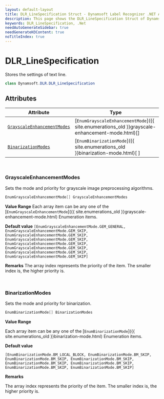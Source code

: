 ```yaml
---
layout: default-layout
title: DLR_LineSpecification Struct - Dynamsoft Label Recognizer .NET API Reference
description: This page shows the DLR_LineSpecification Struct of Dynamsoft Label Recognizer for .NET SDK.
keywords: DLR_LineSpecification, .Net
needAutoGenerateSidebar: true
needGenerateH3Content: true
noTitleIndex: true
---
```



# DLR_LineSpecification
Stores the settings of text line.

```csharp
class Dynamsoft.DLR.DLR_LineSpecification
```

## Attributes
  
| Attribute | Type |
|---------- | ---- |
| [`GrayscaleEnhancementModes`](#grayscaleenhancementmodes) | [`EnumGrayscaleEnhancementMode`]({{ site.enumerations_old }}grayscale-enhancement-mode.html)[] | 
| [`BinarizationModes`](#binarizationmodes) | [`EnumBinarizationMode`]({{ site.enumerations_old }}binarization-mode.html)[ ] |


&nbsp;

### GrayscaleEnhancementModes
Sets the mode and priority for grayscale image preprocessing algorithms.

```csharp
EnumGrayscaleEnhancementMode[] GrayscaleEnhancementModes
```

**Value Range**
   Each array item can be any one of the [`EnumGrayscaleEnhancementMode`]({{ site.enumerations_old }}grayscale-enhancement-mode.html) Enumeration items.  
 
**Default value**
   `[EnumGrayscaleEnhancementMode.GEM_GENERAL, EnumGrayscaleEnhancementMode.GEM_SKIP, EnumGrayscaleEnhancementMode.GEM_SKIP, EnumGrayscaleEnhancementMode.GEM_SKIP, EnumGrayscaleEnhancementMode.GEM_SKIP, EnumGrayscaleEnhancementMode.GEM_SKIP, EnumGrayscaleEnhancementMode.GEM_SKIP, EnumGrayscaleEnhancementMode.GEM_SKIP]`  
 
**Remarks**
   The array index represents the priority of the item. The smaller index is, the higher priority is.



&nbsp;

### BinarizationModes
Sets the mode and priority for binarization.

```csharp
EnumBinarizationMode[] BinarizationModes
```

**Value Range**

Each array item can be any one of the [`EnumBinarizationMode`]({{ site.enumerations_old }}binarization-mode.html) Enumeration items.

**Default value**

`[EnumBinarizationMode.BM_LOCAL_BLOCK, EnumBinarizationMode.BM_SKIP, EnumBinarizationMode.BM_SKIP, EnumBinarizationMode.BM_SKIP, EnumBinarizationMode.BM_SKIP, EnumBinarizationMode.BM_SKIP, EnumBinarizationMode.BM_SKIP, EnumBinarizationMode.BM_SKIP]`

**Remarks**

The array index represents the priority of the item. The smaller index is, the higher priority is.